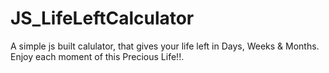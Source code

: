 # JS_LifeLeftCalculator
 A simple js built calulator, that gives your life left in Days, Weeks & Months. Enjoy each moment of this Precious Life!!.
